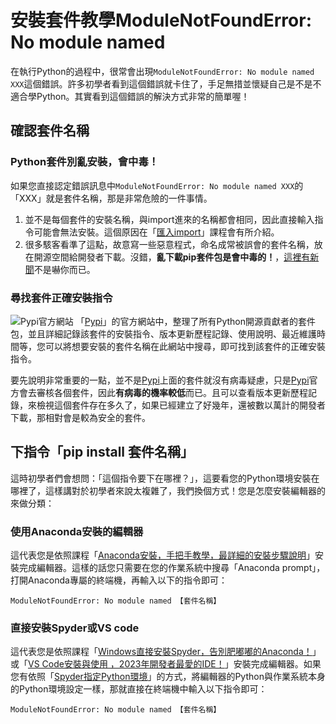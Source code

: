 # 安裝套件教學ModuleNotFoundError: No module named
在執行Python的過程中，很常會出現`ModuleNotFoundError: No module named XXX`這個錯誤。許多初學者看到這個錯誤就卡住了，手足無措並懷疑自己是不是不適合學Python。其實看到這個錯誤的解決方式非常的簡單喔！

## 確認套件名稱
### Python套件別亂安裝，會中毒！
如果您直接認定錯誤訊息中`ModuleNotFoundError: No module named XXX`的「XXX」就是套件名稱，那是非常危險的一件事情。
1. 並不是每個套件的安裝名稱，與import進來的名稱都會相同，因此直接輸入指令可能會無法安裝。這個原因在「[匯入import](/classification/python_foundation/17)」課程會有所介紹。
2. 很多駭客看準了這點，故意寫一些惡意程式，命名成常被誤會的套件名稱，放在開源空間給開發者下載。沒錯，**亂下載pip套件包是會中毒的！**，[這裡有新聞](https://www.informationsecurity.com.tw/article/article_detail.aspx?aid=10031)不是嚇你而已。

### 尋找套件正確安裝指令
![Pypi官方網站](https://i.imgur.com/jgoAFsb.png)
「[Pypi](https://pypi.org/)」的官方網站中，整理了所有Python開源貢獻者的套件包，並且詳細記錄該套件的安裝指令、版本更新歷程記錄、使用說明、最近維護時間等，您可以將想要安裝的套件名稱在此網站中搜尋，即可找到該套件的正確安裝指令。

要先說明非常重要的一點，並不是[Pypi](https://pypi.org/)上面的套件就沒有病毒疑慮，只是[Pypi](https://pypi.org/)官方會去審核各個套件，因此**有病毒的機率較低**而已。且可以查看版本更新歷程記錄，來檢視這個套件存在多久了，如果已經建立了好幾年，還被數以萬計的開發者下載，那相對會是較為安全的套件。

## 下指令「pip install 套件名稱」
這時初學者們會想問：「這個指令要下在哪裡？」，這要看您的Python環境安裝在哪裡了，這樣講對於初學者來說太複雜了，我們換個方式！您是怎麼安裝編輯器的來做分類：
### 使用Anaconda安裝的編輯器
這代表您是依照課程「[Anaconda安裝，手把手教學，最詳細的安裝步驟說明](/classification/python_foundation/1)」安裝完成編輯器。這樣的話您只需要在您的作業系統中搜尋「Anaconda prompt」，打開Anaconda專屬的終端機，再輸入以下的指令即可：
```
ModuleNotFoundError: No module named 【套件名稱】
```

### 直接安裝Spyder或VS code
這代表您是依照課程「[Windows直接安裝Spyder，告別肥嘟嘟的Anaconda！](/classification/python_foundation/3)」或「[VS Code安裝與使用 ，2023年開發者最愛的IDE！](/classification/python_foundation/4)」安裝完成編輯器。如果您有依照「[Spyder指定Python環境](/classification/python_foundation/7)」的方式，將編輯器的Python與作業系統本身的Python環境設定一樣，那就直接在終端機中輸入以下指令即可：
```
ModuleNotFoundError: No module named 【套件名稱】
```
